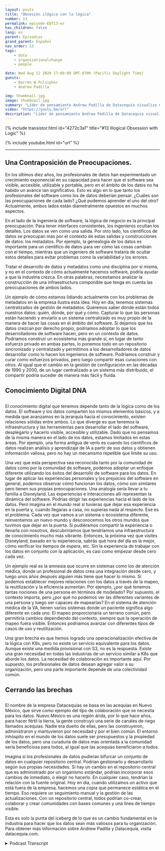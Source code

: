 ```yaml
---
layout: posts
title: "Obsesión ilógica con la lógica"
number: 13
permalink: episode-EDT13-es
has_children: false
lang: es
parent: Episodios
grand_parent: Español
nav_order: 13
tags:
    - data
    - organizationalchange
    - people

date: Wed Aug 12 2020 17:00:00 GMT-0700 (Pacific Daylight Time)
guests:
    - Darren W Pulsipher
    - Andrew Padilla

img: thumbnail.jpg
image: thumbnail.jpg
summary: "Líder de pensamiento Andrew Padilla de Datacequia visualiza nuevos avances en la gestión de datos y colaboración que permitirían que los datos avancen de la misma forma que lo ha hecho el software en cuanto a visibilidad, accesibilidad, usabilidad y portabilidad. Explica cómo una infraestructura componible abordaría las preocupaciones tanto de los ingenieros de software como de los científicos de datos."
video: "https://youtu.be/url"
description: "Líder de pensamiento Andrew Padilla de Datacequia visualiza nuevos avances en la gestión de datos y colaboración que permitirían que los datos avancen de la misma forma que lo ha hecho el software en cuanto a visibilidad, accesibilidad, usabilidad y portabilidad. Explica cómo una infraestructura componible abordaría las preocupaciones tanto de los ingenieros de software como de los científicos de datos."
---
```


<div>
{% include transistor.html id="4272c3a1" title="#13 Illogical Obsession with Logic" %}

{% include youtube.html id="url" %}
</div>

---

## Una Contraposición de Preocupaciones.

En los últimos diez años, los profesionales de datos han experimentado un crecimiento exponencial en su capacidad para hacer que el software sea visible, accesible, utilizable y portable, pero en el ámbito de los datos no ha habido un avance tan significativo. Esto es algo en lo que tanto los profesionales del software como los de datos deberían pensar. ¿Cuáles son las preocupaciones de cada lado? ¿Qué podemos aprender el uno del otro? Actualmente, ambos lados están diametralmente opuestos en muchos aspectos.

En el lado de la ingeniería de software, la lógica de negocio es la principal preocupación. Para tener interfaces consistentes, los ingenieros ocultan los detalles. Los datos se ven como una salida. Por otro lado, los científicos de datos se preocupan más por el contexto de estas salidas y construcciones de datos: los metadatos. Por ejemplo, la genealogía de los datos es importante para un científico de datos para ver cómo las cosas cambian con el tiempo, mientras que un ingeniero de software trataría de ocultar estos detalles para evitar problemas como la variabilidad y los errores.

Tratar el desarrollo de datos y metadatos como una disciplina por sí misma, y no en el contexto de cómo actualmente hacemos software, podría ayudar a que la industria crezca. En otras palabras, necesitamos analizar la construcción de una infraestructura componible que tenga en cuenta las preocupaciones de ambos lados.

Un ejemplo de cómo estamos lidiando actualmente con los problemas de metadatos en la empresa ilustra esta idea. Hoy en día, tenemos sistemas centralizados de gestión de metadatos. Queremos saber dónde están todos nuestros datos: quién, dónde, por qué y cómo. Capturar lo que las personas están haciendo y enviarlo a un sistema centralizado es muy propio de la manera de hacer las cosas en el ámbito del software. Si dejamos que los datos crezcan por derecho propio, podríamos adoptar lo que los desarrolladores de software hacen, pero en un contexto de datos. Podríamos construir un ecosistema más grande si, en lugar de tanto esfuerzo privado en ambas partes, lo ponemos todo en un repositorio sincronizado y centralizado y permitimos a los desarrolladores de datos desarrollar como lo hacen los ingenieros de software. Podríamos construir y curar como esfuerzos privados, pero luego compartir esas curaciones con otros. Al igual que el cambio en la gestión de configuración en las décadas de 1990 y 2000, de un lugar centralizado a un sistema más distribuido, el compartir podría suceder de manera más fácil y fluida.

## Conocimiento Digital DNA <h2>

El conocimiento digital que tenemos depende tanto de la lógica como de los datos. El software y los datos comparten los mismos elementos básicos, y a medida que avanzamos en la jerarquía hacia el conocimiento, existen relaciones sólidas entre ambos. Lo que diverge es que tenemos la infraestructura y las herramientas para desarrollar el lado del software, desplegarlo y hacerlo visible, accesible y utilizable. Dado que no pensamos de la misma manera en el lado de los datos, estamos limitados en estas áreas. Por ejemplo, una forma antigua de verlo es cuando los científicos de datos realizan análisis y aprendizaje de IA a partir de sus datos y obtienen información valiosa, pero no hay un mecanismo repetible que limite su uso.

Una vez que esta perspectiva sea reconocida tanto por la comunidad de datos como por la comunidad de software, podemos adoptar un enfoque diferente utilizando los éxitos del desarrollo de software para los datos. En lugar de aplicar las experiencias personales y los prejuicios del software en general, podemos observar cómo funcionan los datos, cómo son similares pero tienen sus propias preocupaciones. Una analogía sería llevar a tu familia a Disneyland. Las experiencias e interacciones allí representan la dinámica del software. Podrías dirigir las experiencias hacia el lado de los datos. Pero imagina en el mundo real si tuvieras que dejar esa experiencia en la puerta y, cuando llegaras a casa, no supieras nada al respecto. Ese es el problema. Cada vez que vamos a un sistema o ecosistema diferente, reinventamos un nuevo mundo y desconocemos los otros mundos que tuvimos que dejar en la puerta. Si pudiéramos compartir la experiencia o llevarla con nosotros, descubriríamos que tendríamos una infraestructura de conocimiento mucho más vibrante. Entonces, la próxima vez que visites Disneyland, basado en tu experiencia, sabrás qué hora del día es la mejor, cómo verificar los tiempos de espera, etc. Sin la experiencia de trabajar con los datos en conjunto con la aplicación, es casi como empezar desde cero cada vez.

Un ejemplo real es la amnesia que ocurre en sistemas como los de atención médica, donde un profesional de datos crea una integración desde cero, y luego unos años después alguien más tiene que hacer lo mismo. Si podemos establecer mejores relaciones con los datos a través de la mapeo, la reutilización y la eficiencia aumentan. Por ejemplo, ¿por qué tenemos tantas nociones de una persona en términos de modelado? Por supuesto, el contexto importa, pero ¿por qué no podemos ver las diferentes variantes de una persona y luego ser capaces de mapearlas? En el sistema de atención médica de la VA, tienen varios sistemas donde un paciente significa algo diferente en cada uno. El mapeo proporcionaría un terreno común, pero permitiría cambios dependiendo del contexto, siempre que la operación de mapeo fuera visible. Entonces podríamos avanzar con diferentes tipos de casos de uso y reutilización.

Una gran brecha es que hemos logrado una operacionalización efectiva de la lógica con K8s, pero no existe un servicio equivalente para los datos. Aunque existe una medida provisional con S3, no es la respuesta. Existe una gran necesidad en todas las industrias de un servicio similar a K8s que aborde los datos. La necesidad de colaboración es importante aquí. Por supuesto, los profesionales de datos desean agregar valor a su organización, pero una parte importante depende de una colectividad común.

## Cerrando las brechas <h2>

El nombre de la empresa Datacequias se basa en las acequias en Nuevo México, que sirve como ejemplo del tipo de colaboración que se necesita para los datos. Nuevo México es una región árida, por lo que hace años, para hacer fértil la tierra, la gente construyó una serie de canales de riego llamados acequias. Nadie era dueño de ellas, pero las construyeron, administraron y mantuvieron por necesidad y por el bien común. El entorno inhóspito en el mundo de los datos suele ser presupuestos y la propiedad de los datos, pero una curaduría de datos más orientada a la comunidad sería beneficiosa para todos, al igual que las acequias beneficiaron a todos.

Imagina si los profesionales de datos pudieran bifurcar un conjunto de datos en cualquier repositorio central. Podrían gestionarlo y desarrollarlo según sus propias necesidades. Si hay un cambio en el repositorio central que es administrado por un organismo estándar, podrían incorporar esos cambios de inmediato, o elegir no hacerlo. En cualquier caso, tendrían la relación con la fuente original. Hoy en día, cuando utilizamos un activo que está fuera de la empresa, hacemos una copia que permanece estática en el tiempo. Eso requiere un seguimiento manual y la gestión de las actualizaciones. Con un repositorio central, todos podrían co-crear, colaborar y crear comunidades con bases comunes y una línea de tiempo visible.

Esta es solo la punta del iceberg de lo que es un cambio fundamental en la industria para hacer que los datos sean más valiosos para tu organización. Para obtener más información sobre Andrew Padilla y Datacequia, visita datacequia.com.



<details>
<summary> Podcast Transcript </summary>

<p></p>

</details>
